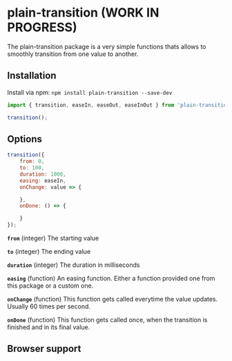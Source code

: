 # plain-transition (WORK IN PROGRESS)

The plain-transition package is a very simple functions thats allows to smoothly transition from one value to another.

## Installation

Install via npm: `npm install plain-transition --save-dev`

```javascript
import { transition, easeIn, easeOut, easeInOut } from 'plain-transition';

transition();
```

## Options

```javascript
transition({
    from: 0,
    to: 100,
    duration: 1000,
    easing: easeIn,
    onChange: value => {

    },
    onDone: () => {

    }
});
```

**`from`** (integer)
The starting value

**`to`** (integer)
The ending value

**`duration`** (integer)
The duration in milliseconds

**`easing`** (function)
An easing function. Either a function provided one from this package or a custom one.

**`onChange`** (function)
This function gets called everytime the value updates. Usually 60 times per second.

**`onDone`** (function)
This function gets called once, when the transition is finished and in its final value.

## Browser support

